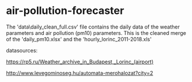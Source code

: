 # air-pollution-forecaster

The 'data\daily_clean_full.csv' file contains the daily data of the weather parameters and air pollution (pm10) parameters. This is the cleaned merge of the 'daily_pm10.xlsx' and the 'hourly_lorinc_2011-2018.xls'

datasources:

https://rp5.ru/Weather_archive_in_Budapest,_Lorinc_(airport)

http://www.levegominoseg.hu/automata-merohalozat?city=2
